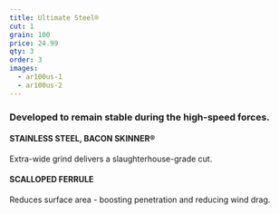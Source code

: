 ```yaml
---
title: Ultimate Steel®
cut: 1
grain: 100
price: 24.99
qty: 3
order: 3
images:
  - ar100us-1
  - ar100us-2
---
```


### Developed to remain stable during the high-speed forces.

#### STAINLESS STEEL, BACON SKINNER®

Extra-wide grind delivers a slaughterhouse-grade cut.

#### SCALLOPED FERRULE

Reduces surface area - boosting penetration and reducing wind drag.